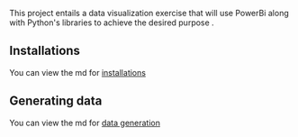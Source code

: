 This project entails a data visualization exercise that will use PowerBi along with Python's libraries to achieve the desired purpose .

## Installations 
You can view the md for [installations](Docs/installations.md)

## Generating data  
You can view the md for [data generation ](Docs/installations.md)

